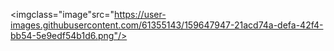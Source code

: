 <imgclass="image"src="https://user-images.githubusercontent.com/61355143/159647947-21acd74a-defa-42f4-bb54-5e9edf54b1d6.png"/>
